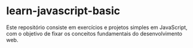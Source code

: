 # learn-javascript-basic
Este repositório consiste em exercícios e projetos simples em JavaScript, com o objetivo de fixar os conceitos fundamentais do desenvolvimento web.
